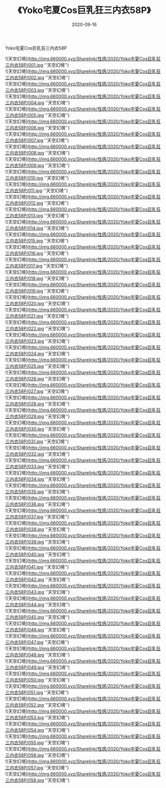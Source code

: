 ﻿---
layout: post
title:  《Yoko宅夏Cos巨乳狂三内衣58P》
date:   2020-09-16
img: http://img.660000.xyz/Sharelink/性感/2020/Yoko宅夏Cos巨乳狂三内衣58P/000.jpg
categories: [美女, 性感, 泳衣]
---

Yoko宅夏Cos巨乳狂三内衣58P



![天空幻境](http://img.660000.xyz/Sharelink/性感/2020/Yoko宅夏Cos巨乳狂三内衣58P/001.jpg ''天空幻境'') <br>
![天空幻境](http://img.660000.xyz/Sharelink/性感/2020/Yoko宅夏Cos巨乳狂三内衣58P/002.jpg ''天空幻境'') <br>
![天空幻境](http://img.660000.xyz/Sharelink/性感/2020/Yoko宅夏Cos巨乳狂三内衣58P/003.jpg ''天空幻境'') <br>
![天空幻境](http://img.660000.xyz/Sharelink/性感/2020/Yoko宅夏Cos巨乳狂三内衣58P/004.jpg ''天空幻境'') <br>
![天空幻境](http://img.660000.xyz/Sharelink/性感/2020/Yoko宅夏Cos巨乳狂三内衣58P/005.jpg ''天空幻境'') <br>
![天空幻境](http://img.660000.xyz/Sharelink/性感/2020/Yoko宅夏Cos巨乳狂三内衣58P/006.jpg ''天空幻境'') <br>
![天空幻境](http://img.660000.xyz/Sharelink/性感/2020/Yoko宅夏Cos巨乳狂三内衣58P/007.jpg ''天空幻境'') <br>
![天空幻境](http://img.660000.xyz/Sharelink/性感/2020/Yoko宅夏Cos巨乳狂三内衣58P/008.jpg ''天空幻境'') <br>
![天空幻境](http://img.660000.xyz/Sharelink/性感/2020/Yoko宅夏Cos巨乳狂三内衣58P/009.jpg ''天空幻境'') <br>
![天空幻境](http://img.660000.xyz/Sharelink/性感/2020/Yoko宅夏Cos巨乳狂三内衣58P/010.jpg ''天空幻境'') <br>
![天空幻境](http://img.660000.xyz/Sharelink/性感/2020/Yoko宅夏Cos巨乳狂三内衣58P/011.jpg ''天空幻境'') <br>
![天空幻境](http://img.660000.xyz/Sharelink/性感/2020/Yoko宅夏Cos巨乳狂三内衣58P/012.jpg ''天空幻境'') <br>
![天空幻境](http://img.660000.xyz/Sharelink/性感/2020/Yoko宅夏Cos巨乳狂三内衣58P/013.jpg ''天空幻境'') <br>
![天空幻境](http://img.660000.xyz/Sharelink/性感/2020/Yoko宅夏Cos巨乳狂三内衣58P/014.jpg ''天空幻境'') <br>
![天空幻境](http://img.660000.xyz/Sharelink/性感/2020/Yoko宅夏Cos巨乳狂三内衣58P/015.jpg ''天空幻境'') <br>
![天空幻境](http://img.660000.xyz/Sharelink/性感/2020/Yoko宅夏Cos巨乳狂三内衣58P/016.jpg ''天空幻境'') <br>
![天空幻境](http://img.660000.xyz/Sharelink/性感/2020/Yoko宅夏Cos巨乳狂三内衣58P/017.jpg ''天空幻境'') <br>
![天空幻境](http://img.660000.xyz/Sharelink/性感/2020/Yoko宅夏Cos巨乳狂三内衣58P/018.jpg ''天空幻境'') <br>
![天空幻境](http://img.660000.xyz/Sharelink/性感/2020/Yoko宅夏Cos巨乳狂三内衣58P/019.jpg ''天空幻境'') <br>
![天空幻境](http://img.660000.xyz/Sharelink/性感/2020/Yoko宅夏Cos巨乳狂三内衣58P/020.jpg ''天空幻境'') <br>
![天空幻境](http://img.660000.xyz/Sharelink/性感/2020/Yoko宅夏Cos巨乳狂三内衣58P/021.jpg ''天空幻境'') <br>
![天空幻境](http://img.660000.xyz/Sharelink/性感/2020/Yoko宅夏Cos巨乳狂三内衣58P/022.jpg ''天空幻境'') <br>
![天空幻境](http://img.660000.xyz/Sharelink/性感/2020/Yoko宅夏Cos巨乳狂三内衣58P/023.jpg ''天空幻境'') <br>
![天空幻境](http://img.660000.xyz/Sharelink/性感/2020/Yoko宅夏Cos巨乳狂三内衣58P/024.jpg ''天空幻境'') <br>
![天空幻境](http://img.660000.xyz/Sharelink/性感/2020/Yoko宅夏Cos巨乳狂三内衣58P/025.jpg ''天空幻境'') <br>
![天空幻境](http://img.660000.xyz/Sharelink/性感/2020/Yoko宅夏Cos巨乳狂三内衣58P/026.jpg ''天空幻境'') <br>
![天空幻境](http://img.660000.xyz/Sharelink/性感/2020/Yoko宅夏Cos巨乳狂三内衣58P/027.jpg ''天空幻境'') <br>
![天空幻境](http://img.660000.xyz/Sharelink/性感/2020/Yoko宅夏Cos巨乳狂三内衣58P/028.jpg ''天空幻境'') <br>
![天空幻境](http://img.660000.xyz/Sharelink/性感/2020/Yoko宅夏Cos巨乳狂三内衣58P/029.jpg ''天空幻境'') <br>
![天空幻境](http://img.660000.xyz/Sharelink/性感/2020/Yoko宅夏Cos巨乳狂三内衣58P/030.jpg ''天空幻境'') <br>
![天空幻境](http://img.660000.xyz/Sharelink/性感/2020/Yoko宅夏Cos巨乳狂三内衣58P/031.jpg ''天空幻境'') <br>
![天空幻境](http://img.660000.xyz/Sharelink/性感/2020/Yoko宅夏Cos巨乳狂三内衣58P/032.jpg ''天空幻境'') <br>
![天空幻境](http://img.660000.xyz/Sharelink/性感/2020/Yoko宅夏Cos巨乳狂三内衣58P/033.jpg ''天空幻境'') <br>
![天空幻境](http://img.660000.xyz/Sharelink/性感/2020/Yoko宅夏Cos巨乳狂三内衣58P/034.jpg ''天空幻境'') <br>
![天空幻境](http://img.660000.xyz/Sharelink/性感/2020/Yoko宅夏Cos巨乳狂三内衣58P/035.jpg ''天空幻境'') <br>
![天空幻境](http://img.660000.xyz/Sharelink/性感/2020/Yoko宅夏Cos巨乳狂三内衣58P/036.jpg ''天空幻境'') <br>
![天空幻境](http://img.660000.xyz/Sharelink/性感/2020/Yoko宅夏Cos巨乳狂三内衣58P/037.jpg ''天空幻境'') <br>
![天空幻境](http://img.660000.xyz/Sharelink/性感/2020/Yoko宅夏Cos巨乳狂三内衣58P/038.jpg ''天空幻境'') <br>
![天空幻境](http://img.660000.xyz/Sharelink/性感/2020/Yoko宅夏Cos巨乳狂三内衣58P/039.jpg ''天空幻境'') <br>
![天空幻境](http://img.660000.xyz/Sharelink/性感/2020/Yoko宅夏Cos巨乳狂三内衣58P/040.jpg ''天空幻境'') <br>
![天空幻境](http://img.660000.xyz/Sharelink/性感/2020/Yoko宅夏Cos巨乳狂三内衣58P/041.jpg ''天空幻境'') <br>
![天空幻境](http://img.660000.xyz/Sharelink/性感/2020/Yoko宅夏Cos巨乳狂三内衣58P/042.jpg ''天空幻境'') <br>
![天空幻境](http://img.660000.xyz/Sharelink/性感/2020/Yoko宅夏Cos巨乳狂三内衣58P/043.jpg ''天空幻境'') <br>
![天空幻境](http://img.660000.xyz/Sharelink/性感/2020/Yoko宅夏Cos巨乳狂三内衣58P/044.jpg ''天空幻境'') <br>
![天空幻境](http://img.660000.xyz/Sharelink/性感/2020/Yoko宅夏Cos巨乳狂三内衣58P/045.jpg ''天空幻境'') <br>
![天空幻境](http://img.660000.xyz/Sharelink/性感/2020/Yoko宅夏Cos巨乳狂三内衣58P/046.jpg ''天空幻境'') <br>
![天空幻境](http://img.660000.xyz/Sharelink/性感/2020/Yoko宅夏Cos巨乳狂三内衣58P/047.jpg ''天空幻境'') <br>
![天空幻境](http://img.660000.xyz/Sharelink/性感/2020/Yoko宅夏Cos巨乳狂三内衣58P/048.jpg ''天空幻境'') <br>
![天空幻境](http://img.660000.xyz/Sharelink/性感/2020/Yoko宅夏Cos巨乳狂三内衣58P/049.jpg ''天空幻境'') <br>
![天空幻境](http://img.660000.xyz/Sharelink/性感/2020/Yoko宅夏Cos巨乳狂三内衣58P/050.jpg ''天空幻境'') <br>
![天空幻境](http://img.660000.xyz/Sharelink/性感/2020/Yoko宅夏Cos巨乳狂三内衣58P/051.jpg ''天空幻境'') <br>
![天空幻境](http://img.660000.xyz/Sharelink/性感/2020/Yoko宅夏Cos巨乳狂三内衣58P/052.jpg ''天空幻境'') <br>
![天空幻境](http://img.660000.xyz/Sharelink/性感/2020/Yoko宅夏Cos巨乳狂三内衣58P/053.jpg ''天空幻境'') <br>
![天空幻境](http://img.660000.xyz/Sharelink/性感/2020/Yoko宅夏Cos巨乳狂三内衣58P/054.jpg ''天空幻境'') <br>
![天空幻境](http://img.660000.xyz/Sharelink/性感/2020/Yoko宅夏Cos巨乳狂三内衣58P/055.jpg ''天空幻境'') <br>
![天空幻境](http://img.660000.xyz/Sharelink/性感/2020/Yoko宅夏Cos巨乳狂三内衣58P/056.jpg ''天空幻境'') <br>
![天空幻境](http://img.660000.xyz/Sharelink/性感/2020/Yoko宅夏Cos巨乳狂三内衣58P/057.jpg ''天空幻境'') <br>
![天空幻境](http://img.660000.xyz/Sharelink/性感/2020/Yoko宅夏Cos巨乳狂三内衣58P/058.jpg ''天空幻境'') <br>